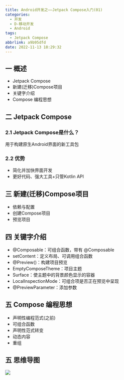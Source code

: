 ```yaml
---
title: Android开发之——Jetpack Compose入门(01)
categories:
  - 开发
  - D-移动开发
  - Android
tags:
  - Jetpack Compose
abbrlink: a9b95dfd
date: 2022-11-13 18:29:32
---
```

## 一 概述

* Jetpack Compose
* 新建(迁移)Compose项目
* 关键字介绍
* Compose 编程思想

<!--more-->

## 二 Jetpack Compose

### 2.1  Jetpack Compose是什么？

用于构建原生Android界面的新工具包

### 2.2 优势

* 简化并加快界面开发
* 更好代码、强大工具+只管Kotlin API

## 三 新建(迁移)Compose项目

* 依赖与配置
* 创建Compose项目
* 预览项目

## 四 关键字介绍

* @Composable：可组合函数，带有 @Composable
* setContent：定义布局、可调用组合函数
* @Preview()：构建项目预览
* EmptyComposeTheme：项目主题
* Surface：使主题中的背景颜色显示的容器
* LocalInspectionMode：可组合项是否正在预览中呈现
* @PreviewParameter：添加参数

## 五 Compose 编程思想

* 声明性编程范式(之前)
* 可组合函数
* 声明性范式转变
* 动态内容
* 重组

## 五 思维导图
![][1]


[1]:https://cdn.jsdelivr.net/gh/PGzxc/CDN/blog-android/Jetpack-Compose-01.png


